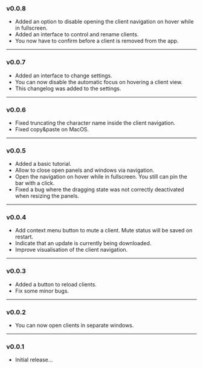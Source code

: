 ### v0.0.8

-   Added an option to disable opening the client navigation on hover while in fullscreen.
-   Added an interface to control and rename clients.
-   You now have to confirm before a client is removed from the app.

---

### v0.0.7

-   Added an interface to change settings.
-   You can now disable the automatic focus on hovering a client view.
-   This changelog was added to the settings.

---

### v0.0.6

-   Fixed truncating the character name inside the client navigation.
-   Fixed copy&paste on MacOS.

---

### v0.0.5

-   Added a basic tutorial.
-   Allow to close open panels and windows via navigation.
-   Open the navigation on hover while in fullscreen. You still can pin the bar with a click.
-   Fixed a bug where the dragging state was not correctly deactivated when resizing the panels.

---

### v0.0.4

-   Add context menu button to mute a client. Mute status will be saved on restart.
-   Indicate that an update is currently being downloaded.
-   Improve visualisation of the client navigation.

---

### v0.0.3

-   Added a button to reload clients.
-   Fix some minor bugs.

---

### v0.0.2

-   You can now open clients in separate windows.

---

### v0.0.1

-   Initial release...
